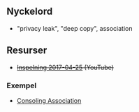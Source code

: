## Nyckelord

- "privacy leak", "deep copy", association

## Resurser

- ~~[Inspelning 2017-04-25](https://youtu.be/oAEE_jk5cx8) (YouTube)~~

### Exempel

- [Consoling Association](https://github.com/1dv024/example-consoling-association)
